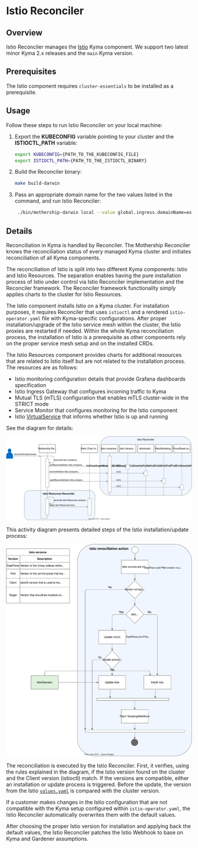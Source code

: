 # Istio Reconciler

## Overview

Istio Reconciler manages the [Istio](https://github.com/kyma-project/kyma/tree/main/resources/istio) Kyma component. We support two latest minor Kyma 2.x releases and the `main` Kyma version.

## Prerequisites

The Istio component requires `cluster-essentials` to be installed as a prerequisite.

## Usage

Follow these steps to run Istio Reconciler on your local machine:

1. Export the **KUBECONFIG** variable pointing to your cluster and the **ISTIOCTL_PATH** variable:

   ```bash
   export KUBECONFIG={PATH_TO_THE_KUBECONFIG_FILE}
   export ISTIOCTL_PATH={PATH_TO_THE_ISTIOCTL_BINARY}
   ```

2. Build the Reconciler binary:

   ```bash
   make build-darwin
   ```

3. Pass an appropriate domain name for the two values listed in the command, and run Istio Reconciler:

   ```bash
    ./bin/mothership-darwin local --value global.ingress.domainName=example.com,global.domainName=example.com --components cluster-essentials,istio
   ```

## Details

Reconciliation in Kyma is handled by Reconciler. The Mothership Reconciler knows the reconciliation status of every managed Kyma cluster and initiates reconciliation of all Kyma components.

The reconciliation of Istio is split into two different Kyma components: Istio and Istio Resources. The separation enables having the pure installation process of Istio under control via Istio Reconciler implementation and the Reconciler framework. The Reconciler framework functionality simply applies charts to the cluster for Istio Resources.

The Istio component installs Istio on a Kyma cluster. For installation purposes, it requires Reconciler that uses `istioctl` and a rendered `istio-operator.yaml` file with Kyma-specific configurations. After proper installation/upgrade of the Istio service mesh within the cluster, the Istio proxies are restarted if needed. Within the whole Kyma reconciliation process, the installation of Istio is a prerequisite as other components rely on the proper service mesh setup and on the installed CRDs.

The Istio Resources component provides charts for additional resources that are related to Istio itself but are not related to the installation process. The resources are as follows:

- Istio monitoring configuration details that provide Grafana dashboards specification
- Istio Ingress Gateway that configures incoming traffic to Kyma
- Mutual TLS (mTLS) configuration that enables mTLS cluster-wide in the STRICT mode
- Service Monitor that configures monitoring for the Istio component
- Istio [VirtualService](https://istio.io/docs/reference/config/networking/virtual-service/) that informs whether Istio is up and running

See the diagram for details:

![Istio Reconciler](./assets/istio-reconciler.svg)

This activity diagram presents detailed steps of the Istio installation/update process:

![Istio Reconciliation](./assets/istio-reconciliation-action.svg)

The reconciliation is executed by the Istio Reconciler. First, it verifies, using the rules explained in the diagram, if the Istio version found on the cluster and the Client version (istioctl) match. If the versions are compatible, either an installation or update process is triggered. Before the update, the version from the Istio [`values.yaml`](https://github.com/kyma-project/kyma/blob/main/resources/istio/values.yaml) is compared with the cluster version.

If a customer makes changes in the Istio configuration that are not compatible with the Kyma setup configured within `istio-operator.yaml`, the Istio Reconciler automatically overwrites them with the default values.

After choosing the proper Istio version for installation and applying back the default values, the Istio Reconciler patches the Istio Webhook to base on Kyma and Gardener assumptions.
